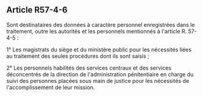 Article R57-4-6
----
Sont destinataires des données à caractère personnel enregistrées dans le
traitement, outre les autorités et les personnels mentionnés à l'article R.
57-4-5 :

1° Les magistrats du siège et du ministère public pour les nécessités liées au
traitement des seules procédures dont ils sont saisis ;

2° Les personnels habilités des services centraux et des services déconcentrés
de la direction de l'administration pénitentiaire en charge du suivi des
personnes placées sous main de justice pour les nécessités de l'accomplissement
de leur mission.
